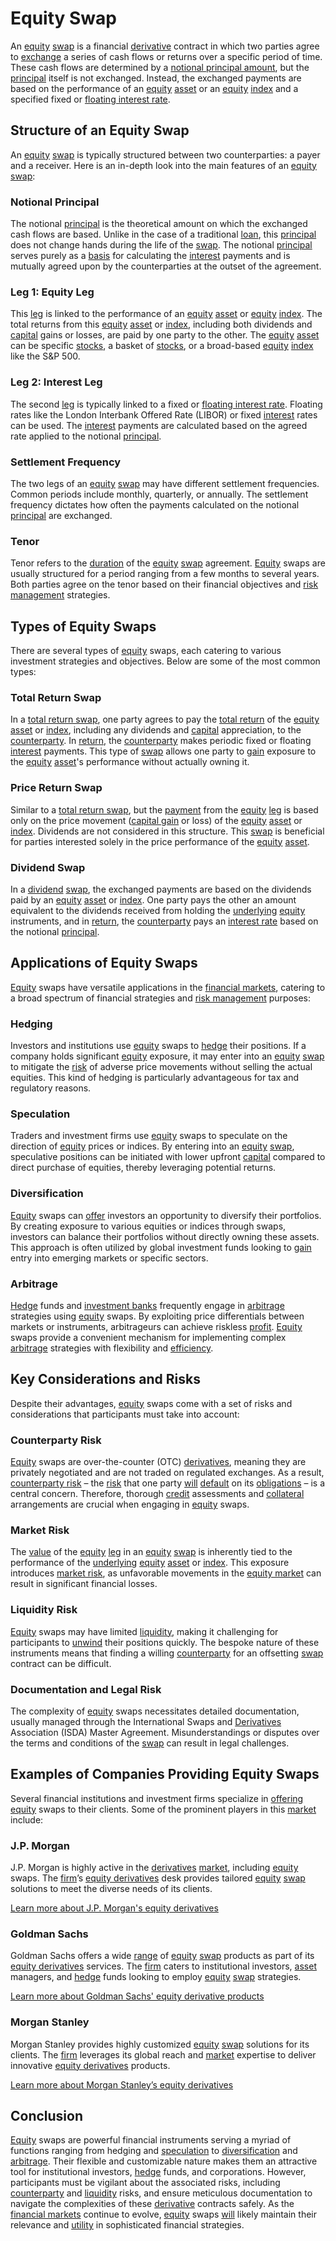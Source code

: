 # Equity Swap

An [equity](../e/equity.md) [swap](../s/swap.md) is a financial [derivative](../d/derivative.md) contract in which two parties agree to [exchange](../e/exchange.md) a series of cash flows or returns over a specific period of time. These cash flows are determined by a [notional principal amount](../n/notional_principal_amount.md), but the [principal](../p/principal.md) itself is not exchanged. Instead, the exchanged payments are based on the performance of an [equity](../e/equity.md) [asset](../a/asset.md) or an [equity](../e/equity.md) [index](../i/index_instrument.md) and a specified fixed or [floating interest rate](../f/floating_interest_rate.md).

## Structure of an Equity Swap

An [equity](../e/equity.md) [swap](../s/swap.md) is typically structured between two counterparties: a payer and a receiver. Here is an in-depth look into the main features of an [equity](../e/equity.md) [swap](../s/swap.md):

### Notional Principal

The notional [principal](../p/principal.md) is the theoretical amount on which the exchanged cash flows are based. Unlike in the case of a traditional [loan](../l/loan.md), this [principal](../p/principal.md) does not change hands during the life of the [swap](../s/swap.md). The notional [principal](../p/principal.md) serves purely as a [basis](../b/basis.md) for calculating the [interest](../i/interest.md) payments and is mutually agreed upon by the counterparties at the outset of the agreement.

### Leg 1: Equity Leg

This [leg](../l/leg.md) is linked to the performance of an [equity](../e/equity.md) [asset](../a/asset.md) or [equity](../e/equity.md) [index](../i/index_instrument.md). The total returns from this [equity](../e/equity.md) [asset](../a/asset.md) or [index](../i/index_instrument.md), including both dividends and [capital](../c/capital.md) gains or losses, are paid by one party to the other. The [equity](../e/equity.md) [asset](../a/asset.md) can be specific [stocks](../s/stock.md), a basket of [stocks](../s/stock.md), or a broad-based [equity](../e/equity.md) [index](../i/index_instrument.md) like the S&P 500.

### Leg 2: Interest Leg

The second [leg](../l/leg.md) is typically linked to a fixed or [floating interest rate](../f/floating_interest_rate.md). Floating rates like the London Interbank Offered Rate (LIBOR) or fixed [interest](../i/interest.md) rates can be used. The [interest](../i/interest.md) payments are calculated based on the agreed rate applied to the notional [principal](../p/principal.md).

### Settlement Frequency

The two legs of an [equity](../e/equity.md) [swap](../s/swap.md) may have different settlement frequencies. Common periods include monthly, quarterly, or annually. The settlement frequency dictates how often the payments calculated on the notional [principal](../p/principal.md) are exchanged.

### Tenor

Tenor refers to the [duration](../d/duration.md) of the [equity](../e/equity.md) [swap](../s/swap.md) agreement. [Equity](../e/equity.md) swaps are usually structured for a period ranging from a few months to several years. Both parties agree on the tenor based on their financial objectives and [risk management](../r/risk_management.md) strategies.

## Types of Equity Swaps

There are several types of [equity](../e/equity.md) swaps, each catering to various investment strategies and objectives. Below are some of the most common types:

### Total Return Swap

In a [total return swap](../t/total_return_swap.md), one party agrees to pay the [total return](../t/total_return.md) of the [equity](../e/equity.md) [asset](../a/asset.md) or [index](../i/index_instrument.md), including any dividends and [capital](../c/capital.md) appreciation, to the [counterparty](../c/counterparty.md). In [return](../r/return.md), the [counterparty](../c/counterparty.md) makes periodic fixed or floating [interest](../i/interest.md) payments. This type of [swap](../s/swap.md) allows one party to [gain](../g/gain.md) exposure to the [equity](../e/equity.md) [asset](../a/asset.md)'s performance without actually owning it.

### Price Return Swap

Similar to a [total return swap](../t/total_return_swap.md), but the [payment](../p/payment.md) from the [equity](../e/equity.md) [leg](../l/leg.md) is based only on the price movement ([capital gain](../c/capital_gain.md) or loss) of the [equity](../e/equity.md) [asset](../a/asset.md) or [index](../i/index_instrument.md). Dividends are not considered in this structure. This [swap](../s/swap.md) is beneficial for parties interested solely in the price performance of the [equity](../e/equity.md) [asset](../a/asset.md).

### Dividend Swap

In a [dividend](../d/dividend.md) [swap](../s/swap.md), the exchanged payments are based on the dividends paid by an [equity](../e/equity.md) [asset](../a/asset.md) or [index](../i/index_instrument.md). One party pays the other an amount equivalent to the dividends received from holding the [underlying](../u/underlying.md) [equity](../e/equity.md) instruments, and in [return](../r/return.md), the [counterparty](../c/counterparty.md) pays an [interest rate](../i/interest_rate.md) based on the notional [principal](../p/principal.md).

## Applications of Equity Swaps

[Equity](../e/equity.md) swaps have versatile applications in the [financial markets](../f/financial_market.md), catering to a broad spectrum of financial strategies and [risk management](../r/risk_management.md) purposes:

### Hedging

Investors and institutions use [equity](../e/equity.md) swaps to [hedge](../h/hedge.md) their positions. If a company holds significant [equity](../e/equity.md) exposure, it may enter into an [equity](../e/equity.md) [swap](../s/swap.md) to mitigate the [risk](../r/risk.md) of adverse price movements without selling the actual equities. This kind of hedging is particularly advantageous for tax and regulatory reasons.

### Speculation

Traders and investment firms use [equity](../e/equity.md) swaps to speculate on the direction of [equity](../e/equity.md) prices or indices. By entering into an [equity](../e/equity.md) [swap](../s/swap.md), speculative positions can be initiated with lower upfront [capital](../c/capital.md) compared to direct purchase of equities, thereby leveraging potential returns.

### Diversification

[Equity](../e/equity.md) swaps can [offer](../o/offer.md) investors an opportunity to diversify their portfolios. By creating exposure to various equities or indices through swaps, investors can balance their portfolios without directly owning these assets. This approach is often utilized by global investment funds looking to [gain](../g/gain.md) entry into emerging markets or specific sectors.

### Arbitrage

[Hedge](../h/hedge.md) funds and [investment banks](../i/investment_bank_(ib).md) frequently engage in [arbitrage](../a/arbitrage.md) strategies using [equity](../e/equity.md) swaps. By exploiting price differentials between markets or instruments, arbitrageurs can achieve riskless [profit](../p/profit.md). [Equity](../e/equity.md) swaps provide a convenient mechanism for implementing complex [arbitrage](../a/arbitrage.md) strategies with flexibility and [efficiency](../e/efficiency.md).

## Key Considerations and Risks

Despite their advantages, [equity](../e/equity.md) swaps come with a set of risks and considerations that participants must take into account:
 
### Counterparty Risk

[Equity](../e/equity.md) swaps are over-the-counter (OTC) [derivatives](../d/derivatives.md), meaning they are privately negotiated and are not traded on regulated exchanges. As a result, [counterparty risk](../c/counterparty_risk.md) – the [risk](../r/risk.md) that one party [will](../w/will.md) [default](../d/default.md) on its [obligations](../o/obligation.md) – is a central concern. Therefore, thorough [credit](../c/credit.md) assessments and [collateral](../c/collateral.md) arrangements are crucial when engaging in [equity](../e/equity.md) swaps.

### Market Risk

The [value](../v/value.md) of the [equity](../e/equity.md) [leg](../l/leg.md) in an [equity](../e/equity.md) [swap](../s/swap.md) is inherently tied to the performance of the [underlying](../u/underlying.md) [equity](../e/equity.md) [asset](../a/asset.md) or [index](../i/index_instrument.md). This exposure introduces [market risk](../m/market_risk.md), as unfavorable movements in the [equity market](../e/equity_market.md) can result in significant financial losses.

### Liquidity Risk

[Equity](../e/equity.md) swaps may have limited [liquidity](../l/liquidity.md), making it challenging for participants to [unwind](../u/unwind.md) their positions quickly. The bespoke nature of these instruments means that finding a willing [counterparty](../c/counterparty.md) for an offsetting [swap](../s/swap.md) contract can be difficult.

### Documentation and Legal Risk

The complexity of [equity](../e/equity.md) swaps necessitates detailed documentation, usually managed through the International Swaps and [Derivatives](../d/derivatives.md) Association (ISDA) Master Agreement. Misunderstandings or disputes over the terms and conditions of the [swap](../s/swap.md) can result in legal challenges.

## Examples of Companies Providing Equity Swaps

Several financial institutions and investment firms specialize in [offering](../o/offering.md) [equity](../e/equity.md) swaps to their clients. Some of the prominent players in this [market](../m/market.md) include:

### J.P. Morgan

J.P. Morgan is highly active in the [derivatives](../d/derivatives.md) [market](../m/market.md), including [equity](../e/equity.md) swaps. The [firm](../f/firm.md)’s [equity derivatives](../e/equity_derivatives.md) desk provides tailored [equity](../e/equity.md) [swap](../s/swap.md) solutions to meet the diverse needs of its clients.

[Learn more about J.P. Morgan's equity derivatives](https://www.jpmorgan.com/us/en/investment-banking/equity-derivatives)

### Goldman Sachs

Goldman Sachs offers a wide [range](../r/range.md) of [equity](../e/equity.md) [swap](../s/swap.md) products as part of its [equity derivatives](../e/equity_derivatives.md) services. The [firm](../f/firm.md) caters to institutional investors, [asset](../a/asset.md) managers, and [hedge](../h/hedge.md) funds looking to employ [equity](../e/equity.md) [swap](../s/swap.md) strategies.

[Learn more about Goldman Sachs' equity derivative products](https://www.goldmansachs.com/what-we-do/securities/equity-derivatives/)

### Morgan Stanley

Morgan Stanley provides highly customized [equity](../e/equity.md) [swap](../s/swap.md) solutions for its clients. The [firm](../f/firm.md) leverages its global reach and [market](../m/market.md) expertise to deliver innovative [equity derivatives](../e/equity_derivatives.md) products.

[Learn more about Morgan Stanley’s equity derivatives](https://www.morganstanley.com/what-we-do/institutional-securities/equity-derivatives)

## Conclusion

[Equity](../e/equity.md) swaps are powerful financial instruments serving a myriad of functions ranging from hedging and [speculation](../s/speculation.md) to [diversification](../d/diversification.md) and [arbitrage](../a/arbitrage.md). Their flexible and customizable nature makes them an attractive tool for institutional investors, [hedge](../h/hedge.md) funds, and corporations. However, participants must be vigilant about the associated risks, including [counterparty](../c/counterparty.md) and [liquidity](../l/liquidity.md) risks, and ensure meticulous documentation to navigate the complexities of these [derivative](../d/derivative.md) contracts safely. As the [financial markets](../f/financial_market.md) continue to evolve, [equity](../e/equity.md) swaps [will](../w/will.md) likely maintain their relevance and [utility](../u/utility.md) in sophisticated financial strategies.